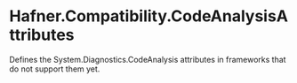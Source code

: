 # Hafner.Compatibility.CodeAnalysisAttributes
Defines the System.Diagnostics.CodeAnalysis attributes in frameworks that do not support them yet.

